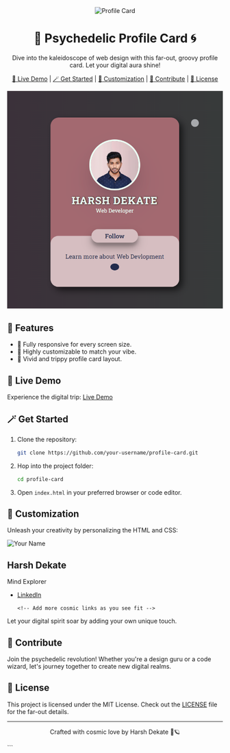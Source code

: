 
<!-- Header Image -->
<div align="center">
  <img src="profile-card.gif" alt="Profile Card" width="300"/>
</div>

<!-- Catchy Title -->
<h1 align="center">🌟 Psychedelic Profile Card 🌀</h1>

<!-- Description with a Twist -->
<p align="center">
  Dive into the kaleidoscope of web design with this far-out, groovy profile card. Let your digital aura shine!
</p>

<!-- Eye-Catching Links -->
<p align="center">
  <a href="https://your-demo-link.com">🌈 Live Demo</a> | 
  <a href="#getting-started">🪄 Get Started</a> | 
  <a href="#usage">🎨 Customization</a> | 
  <a href="#contributing">🚀 Contribute</a> | 
  <a href="#license">📜 License</a>
</p>

<!-- Visual Explosion -->
<p align="center">
  <img src="profile-card-preview.png" alt="Profile Card Preview" width="600"/>
</p>

<!-- Funky Features -->
## 🌟 Features

- 📱 Fully responsive for every screen size.
- 💅 Highly customizable to match your vibe.
- 🌈 Vivid and trippy profile card layout.

<!-- Groovy Demo -->
## 🚀 Live Demo

Experience the digital trip: [Live Demo](https://harshdekate.github.io/profile-card/)



<!-- Magic Setup -->
## 🪄 Get Started

1. Clone the repository:

   ```bash
   git clone https://github.com/your-username/profile-card.git
   ```

2. Hop into the project folder:

   ```bash
   cd profile-card
   ```

3. Open `index.html` in your preferred browser or code editor.

<!-- Let Your Imagination Run Wild -->
## 🎨 Customization

Unleash your creativity by personalizing the HTML and CSS:

<div class="profile-card">
  <img src="your-profile-image.jpg" alt="Your Name">
  <h2>Harsh Dekate</h2>
  <p>Mind Explorer</p>
  <ul>
    <li><a href="[https://www.linkedin.com/in/harsh-dekate-b54745237/)">LinkedIn</a></li>
    
    <!-- Add more cosmic links as you see fit -->
  </ul>
</div>

Let your digital spirit soar by adding your own unique touch.

<!-- Join the Revolution -->
## 🚀 Contribute

Join the psychedelic revolution! Whether you're a design guru or a code wizard, let's journey together to create new digital realms.

<!-- Legal Groove -->
## 📜 License

This project is licensed under the MIT License. Check out the [LICENSE](LICENSE) file for the far-out details.

---

<p align="center">
  Crafted with cosmic love by Harsh Dekate 🌌🪐
</p>
```
